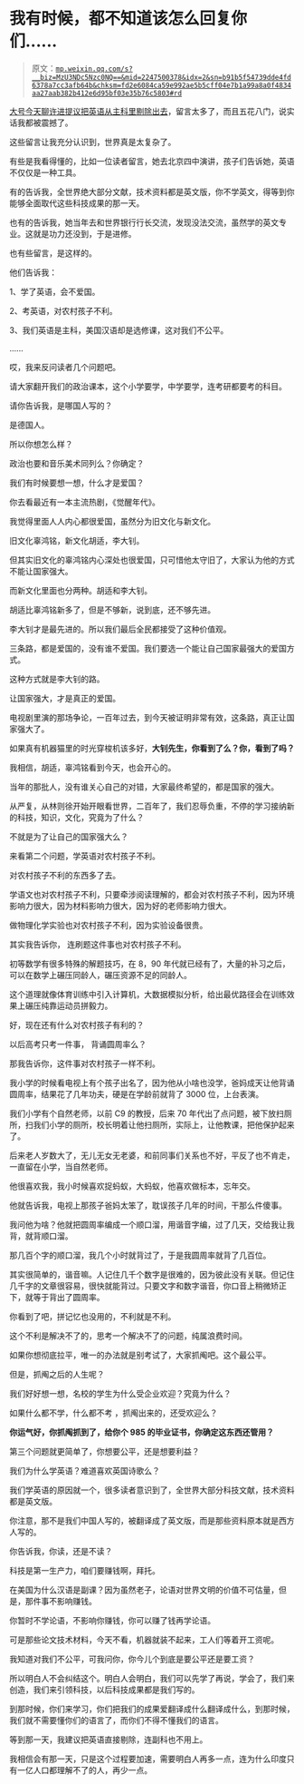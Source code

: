 # 我有时候，都不知道该怎么回复你们......

> 原文：[`mp.weixin.qq.com/s?__biz=MzU3NDc5Nzc0NQ==&mid=2247500378&idx=2&sn=b91b5f54739dde4fd6378a7cc3afb64b&chksm=fd2e6084ca59e992ae5b5cff04e7b1a99a8a0f4834aa27aab382b412e6d95bf03e35b76c5803#rd`](http://mp.weixin.qq.com/s?__biz=MzU3NDc5Nzc0NQ==&mid=2247500378&idx=2&sn=b91b5f54739dde4fd6378a7cc3afb64b&chksm=fd2e6084ca59e992ae5b5cff04e7b1a99a8a0f4834aa27aab382b412e6d95bf03e35b76c5803#rd)

[大号今天聊许进提议把英语从主科里剔除出去](https://mp.weixin.qq.com/s?__biz=MzU0MjYwNDU2Mw==&mid=2247497021&idx=2&sn=e2666961c129bd6d027a5afebc09e7db&chksm=fb1a9941cc6d1057310f9815f2e67660d4a452181613fb2fc575a146c8e2588266d9d7f832f1&token=1754504085&lang=zh_CN&scene=21#wechat_redirect)，留言太多了，而且五花八门，说实话我都被震撼了。 

这些留言让我充分认识到，世界真是太复杂了。 

有些是我看得懂的，比如一位读者留言，她去北京四中演讲，孩子们告诉她，英语不仅仅是一种工具。 

有的告诉我，全世界绝大部分文献，技术资料都是英文版，你不学英文，得等到你能够全面取代这些科技成果的那一天。

也有的告诉我，她当年去和世界银行行长交流，发现没法交流，虽然学的英文专业。这就是功力还没到，于是进修。

也有些留言，是这样的。 

他们告诉我：

1、学了英语，会不爱国。

2、考英语，对农村孩子不利。

3、我们英语是主科，美国汉语却是选修课，这对我们不公平。 

......

哎，我来反问读者几个问题吧。 

请大家翻开我们的政治课本，这个小学要学，中学要学，连考研都要考的科目。 

请你告诉我，是哪国人写的？

是德国人。 

所以你想怎么样？ 

政治也要和音乐美术同列么？你确定？ 

我们有时候要想一想，什么才是爱国？

你去看最近有一本主流热剧，《觉醒年代》。 

我觉得里面人人内心都很爱国，虽然分为旧文化与新文化。

旧文化辜鸿铭，新文化胡适，李大钊。

但其实旧文化的辜鸿铭内心深处也很爱国，只可惜他太守旧了，大家认为他的方式不能让国家强大。 

而新文化里面也分两种。胡适和李大钊。

胡适比辜鸿铭新多了，但是不够新，说到底，还不够先进。 

李大钊才是最先进的。所以我们最后全民都接受了这种价值观。

三条路，都是爱国的，没有谁不爱国。我们要选一个能让自己国家最强大的爱国方式。 

这种方式就是李大钊的路。 

让国家强大，才是真正的爱国。

电视剧里演的那场争论，一百年过去，到今天被证明非常有效，这条路，真正让国家强大了。

如果真有机器猫里的时光穿梭机该多好，**大钊先生，你看到了么？你，看到了吗？**

我相信，胡适，辜鸿铭看到今天，也会开心的。 

当年的那批人，没有谁关心自己的对错，大家最终希望的，都是国家的强大。 

从严复，从林则徐开始开眼看世界，二百年了，我们忍辱负重，不停的学习接纳新的科技，知识，文化，究竟为了什么？

不就是为了让自己的国家强大么？

来看第二个问题，学英语对农村孩子不利。 

对农村孩子不利的东西多了去。

学语文也对农村孩子不利，只要牵涉阅读理解的，都会对农村孩子不利，因为环境影响力很大，因为材料影响力很大，因为好的老师影响力很大。

做物理化学实验也对农村孩子不利，因为实验设备很贵。 

其实我告诉你， 连刷题这件事也对农村孩子不利。 

初等数学有很多特殊的解题技巧，在 8，90 年代就已经有了，大量的补习之后，可以在数学上碾压同龄人，碾压资源不足的同龄人。 

这个道理就像体育训练中引入计算机，大数据模拟分析，给出最优路径会在训练效果上碾压纯靠运动员拼毅力。 

好，现在还有什么对农村孩子有利的？

以后高考只考一件事， 背诵圆周率么？

那我告诉你，这件事对农村孩子一样不利。 

我小学的时候看电视上有个孩子出名了，因为他从小啥也没学，爸妈成天让他背诵圆周率，结果花了几年功夫，硬是在学龄前就背了 3000 位，上台表演。 

我们小学有个自然老师，以前 C9 的教授，后来 70 年代出了点问题，被下放扫厕所，扫我们小学的厕所，校长明着让他扫厕所，实际上，让他教课，把他保护起来了。 

后来老人岁数大了，无儿无女无老婆，和前同事们关系也不好，平反了也不肯走，一直留在小学，当自然老师。 

他很喜欢我，我小时候喜欢捉蚂蚁，大蚂蚁，他喜欢做标本，忘年交。 

他就告诉我，电视上那孩子爸妈太笨了，耽误孩子几年的时间，干那么件傻事。

我问他为啥？他就把圆周率编成一个顺口溜，用谐音字编，过了几天，交给我让我背，就背顺口溜。 

那几百个字的顺口溜，我几个小时就背过了，于是我圆周率就背了几百位。 

其实很简单的，谐音嘛。人记住几千个数字是很难的，因为彼此没有关联。但记住几千字的文章很容易，很快就能背过。只要文字和数字谐音，你口音上稍微矫正下，就等于背出了圆周率。

你看到了吧，拼记忆也没用的，不利就是不利。

这个不利是解决不了的，思考一个解决不了的问题，纯属浪费时间。 

如果你想彻底拉平，唯一的办法就是别考试了，大家抓阄吧。这个最公平。 

但是，抓阄之后的人生呢？ 

我们好好想一想，名校的学生为什么受企业欢迎？究竟为什么？ 

如果什么都不学，什么都不考 ，抓阄出来的，还受欢迎么？

**你运气好，你抓阄抓到了，给你个 985 的毕业证书，你确定这东西还管用？**

第三个问题就更简单了，你想要公平，还是想要利益？ 

我们为什么学英语？难道喜欢英国诗歌么？ 

我们学英语的原因就一个，很多读者意识到了，全世界大部分科技文献，技术资料都是英文版。

你注意，那不是我们中国人写的，被翻译成了英文版，而是那些资料原本就是西方人写的。 

你告诉我，你读，还是不读？ 

科技是第一生产力，咱们要赚钱啊，拜托。 

在美国为什么汉语是副课？因为虽然老子，论语对世界文明的价值不可估量，但是，那件事不影响赚钱。

你暂时不学论语，不影响你赚钱，你可以赚了钱再学论语。 

可是那些论文技术材料，今天不看，机器就装不起来，工人们等着开工资呢。

我知道对我们不公平，可我问你，你今儿个到底是要公平还是要工资？ 

所以明白人不会纠结这个。明白人会明白，我们可以先学了再说，学会了，我们来创造，我们来引领科技，以后科技成果都是我们写的。 

到那时候，你们来学习，你们把我们的成果爱翻译成什么翻译成什么，到那时候，我们就不需要懂你们的语言了，而你们不得不懂我们的语言。

等到那一天，我建议把英语直接剔除，连副科也不用上。

我相信会有那一天，只是这个过程要加速，需要明白人再多一点，连为什么印度只有一亿人口都理解不了的人，再少一点。